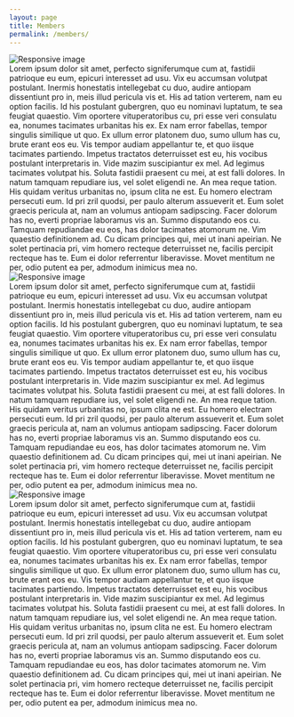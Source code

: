 ```yaml
---
layout: page
title: Members
permalink: /members/
---
```



<section id="about">
	<div class="container">
                  <div class="avatar">
                    <img class="img-circle" src="{{ site.baseurl }}static/img/{{ site.avatar }}" alt="Responsive image">
                  </div>
            Lorem ipsum dolor sit amet, perfecto signiferumque cum at, fastidii patrioque eu eum, epicuri interesset ad usu. Vix eu accumsan volutpat postulant. Inermis honestatis intellegebat cu duo, audire antiopam dissentiunt pro in, meis illud pericula vis et. His ad tation verterem, nam eu option facilis. Id his postulant gubergren, quo eu nominavi luptatum, te sea feugiat quaestio.     
            Vim oportere vituperatoribus cu, pri esse veri consulatu ea, nonumes tacimates urbanitas his ex. Ex nam error fabellas, tempor singulis similique ut quo. Ex ullum error platonem duo, sumo ullum has cu, brute erant eos eu. Vis tempor audiam appellantur te, et quo iisque tacimates partiendo. Impetus tractatos deterruisset est eu, his vocibus postulant interpretaris in.            
            Vide mazim suscipiantur ex mel. Ad legimus tacimates volutpat his. Soluta fastidii praesent cu mei, at est falli dolores. In natum tamquam repudiare ius, vel solet eligendi ne. An mea reque tation. His quidam veritus urbanitas no, ipsum clita ne est.         
            Eu homero electram persecuti eum. Id pri zril quodsi, per paulo alterum assueverit et. Eum solet graecis pericula at, nam an volumus antiopam sadipscing. Facer dolorum has no, everti propriae laboramus vis an. Summo disputando eos cu. Tamquam repudiandae eu eos, has dolor tacimates atomorum ne.            
            Vim quaestio definitionem ad. Cu dicam principes qui, mei ut inani apeirian. Ne solet pertinacia pri, vim homero recteque deterruisset ne, facilis percipit recteque has te. Eum ei dolor referrentur liberavisse. Movet mentitum ne per, odio putent ea per, admodum inimicus mea no.
                </div>
	<div class="container">
                  <div class="avatar">
                    <img class="img-circle" src="{{ site.baseurl }}static/img/{{ site.avatar }}" alt="Responsive image">
                  </div>
            Lorem ipsum dolor sit amet, perfecto signiferumque cum at, fastidii patrioque eu eum, epicuri interesset ad usu. Vix eu accumsan volutpat postulant. Inermis honestatis intellegebat cu duo, audire antiopam dissentiunt pro in, meis illud pericula vis et. His ad tation verterem, nam eu option facilis. Id his postulant gubergren, quo eu nominavi luptatum, te sea feugiat quaestio.     
            Vim oportere vituperatoribus cu, pri esse veri consulatu ea, nonumes tacimates urbanitas his ex. Ex nam error fabellas, tempor singulis similique ut quo. Ex ullum error platonem duo, sumo ullum has cu, brute erant eos eu. Vis tempor audiam appellantur te, et quo iisque tacimates partiendo. Impetus tractatos deterruisset est eu, his vocibus postulant interpretaris in.            
            Vide mazim suscipiantur ex mel. Ad legimus tacimates volutpat his. Soluta fastidii praesent cu mei, at est falli dolores. In natum tamquam repudiare ius, vel solet eligendi ne. An mea reque tation. His quidam veritus urbanitas no, ipsum clita ne est.         
            Eu homero electram persecuti eum. Id pri zril quodsi, per paulo alterum assueverit et. Eum solet graecis pericula at, nam an volumus antiopam sadipscing. Facer dolorum has no, everti propriae laboramus vis an. Summo disputando eos cu. Tamquam repudiandae eu eos, has dolor tacimates atomorum ne.            
            Vim quaestio definitionem ad. Cu dicam principes qui, mei ut inani apeirian. Ne solet pertinacia pri, vim homero recteque deterruisset ne, facilis percipit recteque has te. Eum ei dolor referrentur liberavisse. Movet mentitum ne per, odio putent ea per, admodum inimicus mea no.
                </div>
	<div class="container">
                  <div class="avatar">
                    <img class="img-circle" src="{{ site.baseurl }}static/img/{{ site.avatar }}" alt="Responsive image">
                  </div>
            Lorem ipsum dolor sit amet, perfecto signiferumque cum at, fastidii patrioque eu eum, epicuri interesset ad usu. Vix eu accumsan volutpat postulant. Inermis honestatis intellegebat cu duo, audire antiopam dissentiunt pro in, meis illud pericula vis et. His ad tation verterem, nam eu option facilis. Id his postulant gubergren, quo eu nominavi luptatum, te sea feugiat quaestio.     
            Vim oportere vituperatoribus cu, pri esse veri consulatu ea, nonumes tacimates urbanitas his ex. Ex nam error fabellas, tempor singulis similique ut quo. Ex ullum error platonem duo, sumo ullum has cu, brute erant eos eu. Vis tempor audiam appellantur te, et quo iisque tacimates partiendo. Impetus tractatos deterruisset est eu, his vocibus postulant interpretaris in.            
            Vide mazim suscipiantur ex mel. Ad legimus tacimates volutpat his. Soluta fastidii praesent cu mei, at est falli dolores. In natum tamquam repudiare ius, vel solet eligendi ne. An mea reque tation. His quidam veritus urbanitas no, ipsum clita ne est.         
            Eu homero electram persecuti eum. Id pri zril quodsi, per paulo alterum assueverit et. Eum solet graecis pericula at, nam an volumus antiopam sadipscing. Facer dolorum has no, everti propriae laboramus vis an. Summo disputando eos cu. Tamquam repudiandae eu eos, has dolor tacimates atomorum ne.            
            Vim quaestio definitionem ad. Cu dicam principes qui, mei ut inani apeirian. Ne solet pertinacia pri, vim homero recteque deterruisset ne, facilis percipit recteque has te. Eum ei dolor referrentur liberavisse. Movet mentitum ne per, odio putent ea per, admodum inimicus mea no.
    </div>
</section>